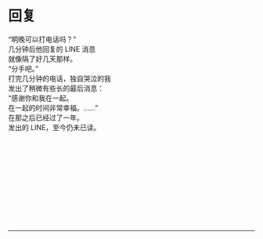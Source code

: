 # 回复

“明晚可以打电话吗？”\
几分钟后他回复的 LINE 消息\
就像隔了好几天那样。\
“分手吧。”\
打完几分钟的电话，独自哭泣的我\
发出了稍微有些长的最后消息：\
“感谢你和我在一起。\
在一起的时间非常幸福。……”\
在那之后已经过了一年。\
发出的 LINE，至今仍未已读。
<br>
<br>
<br>
<br>
<br>
<br>
<br>
<br>
<br>
<br>
<br>
<br>

---
